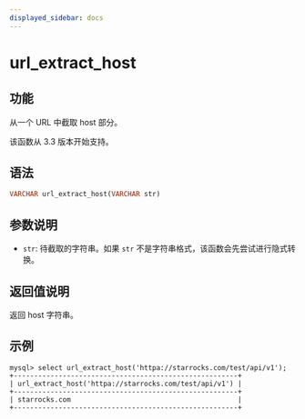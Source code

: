 ```yaml
---
displayed_sidebar: docs
---
```


# url_extract_host

## 功能

从一个 URL 中截取 host 部分。

该函数从 3.3 版本开始支持。

## 语法

```haskell
VARCHAR url_extract_host(VARCHAR str)
```

## 参数说明

- `str`: 待截取的字符串。如果 `str` 不是字符串格式，该函数会先尝试进行隐式转换。

## 返回值说明

返回 host 字符串。

## 示例

```plaintext
mysql> select url_extract_host('httpa://starrocks.com/test/api/v1');
+-------------------------------------------------------+
| url_extract_host('httpa://starrocks.com/test/api/v1') |
+-------------------------------------------------------+
| starrocks.com                                         |
+-------------------------------------------------------+
```

